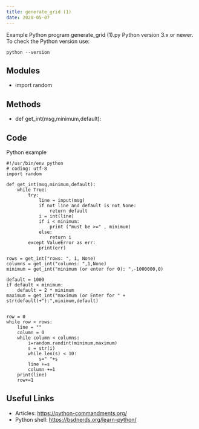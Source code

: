 ```yaml
---
title: generate_grid (1)
date: 2020-05-07
---
```

Example Python program generate_grid (1).py
Python version 3.x or newer.
To check the Python version use:

    python --version

## Modules

* import random

## Methods

* def get_int(msg,minimum,default):

## Code

Python example

    #!/usr/bin/env python
    # coding: utf-8
    import random
    
    def get_int(msg,minimum,default):
        while True:
            try:
                line = input(msg)
                if not line and default is not None:
                    return default
                i = int(line)
                if i < minimum:
                    print ("must be >=" , minimum)
                else:
                    return i
            except ValueError as err:
                print(err)
    
    rows = get_int("rows: ", 1, None)
    columns = get_int("columns: ",1,None)
    minimum = get_int("minimum (or enter for 0): ",-1000000,0)
    
    default = 1000
    if default < minimum:
        default = 2 * minimum
    maximum = get_int("maximum (or Enter for " + str(default)+"):",minimum,default)
    
    
    row = 0
    while row < rows:
        line = ""
        column = 0
        while column < columns:
            i=random.randint(minimum,maximum)
            s = str(i)
            while len(s) < 10:
                s=" "+s
            line +=s
            column +=1
        print(line)
        row+=1
    

## Useful Links

- Articles: https://python-commandments.org/
- Python shell: https://bsdnerds.org/learn-python/
